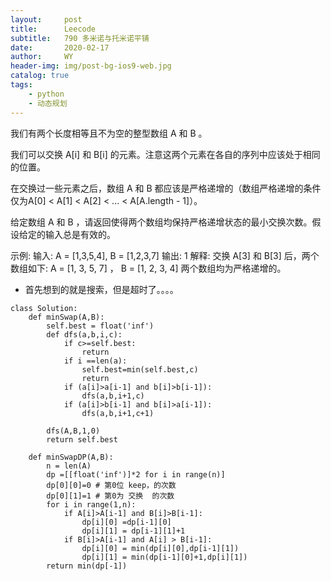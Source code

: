 ```yaml
---
layout:     post
title:      Leecode
subtitle:   790 多米诺与托米诺平铺
date:       2020-02-17
author:     WY
header-img: img/post-bg-ios9-web.jpg
catalog: true
tags:
    - python
    - 动态规划
---
```

我们有两个长度相等且不为空的整型数组 A 和 B 。

我们可以交换 A[i] 和 B[i] 的元素。注意这两个元素在各自的序列中应该处于相同的位置。

在交换过一些元素之后，数组 A 和 B 都应该是严格递增的（数组严格递增的条件仅为A[0] < A[1] < A[2] < ... < A[A.length - 1]）。

给定数组 A 和 B ，请返回使得两个数组均保持严格递增状态的最小交换次数。假设给定的输入总是有效的。

示例:
输入: A = [1,3,5,4], B = [1,2,3,7]
输出: 1
解释: 
交换 A[3] 和 B[3] 后，两个数组如下:
A = [1, 3, 5, 7] ， B = [1, 2, 3, 4]
两个数组均为严格递增的。

- 首先想到的就是搜索，但是超时了。。。。

```
class Solution:
    def minSwap(A,B):
        self.best = float('inf')
        def dfs(a,b,i,c):
            if c>=self.best:
                return 
            if i ==len(a):
                self.best=min(self.best,c)
                return 
            if (a[i]>a[i-1] and b[i]>b[i-1]):
                dfs(a,b,i+1,c)
            if (a[i]>b[i-1] and b[i]>a[i-1]):
                dfs(a,b,i+1,c+1)

        dfs(A,B,1,0)
        return self.best

    def minSwapDP(A,B):
        n = len(A)
        dp =[[float('inf')]*2 for i in range(n)]
        dp[0][0]=0 # 第0位 keep，的次数
        dp[0][1]=1 # 第0为 交换  的次数
        for i in range(1,n):
            if A[i]>A[i-1] and B[i]>B[i-1]:
                dp[i][0] =dp[i-1][0]
                dp[i][1] = dp[i-1][1]+1
            if B[i]>A[i-1] and A[i] > B[i-1]:
                dp[i][0] = min(dp[i][0],dp[i-1][1])
                dp[i][1] = min(dp[i-1][0]+1,dp[i][1])
        return min(dp[-1])

```
